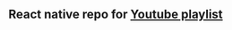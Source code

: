 ## React native repo for [Youtube playlist](https://www.youtube.com/playlist?list=PLGOB1_ocfz017so_Hy3jVTtDVlYCsX6gx)   
